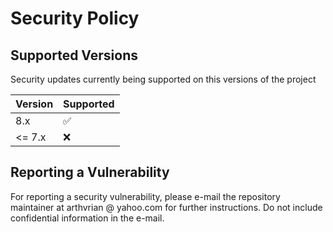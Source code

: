 # Security Policy

## Supported Versions

Security updates currently being supported on this versions of the project

| Version | Supported          |
| ------- | ------------------ |
| 8.x     | :white_check_mark: |
| <= 7.x  | :x:                |

## Reporting a Vulnerability

For reporting a security vulnerability, please e-mail the repository maintainer at arthvrian @ yahoo.com for further instructions. 
Do not include confidential information in the e-mail.
